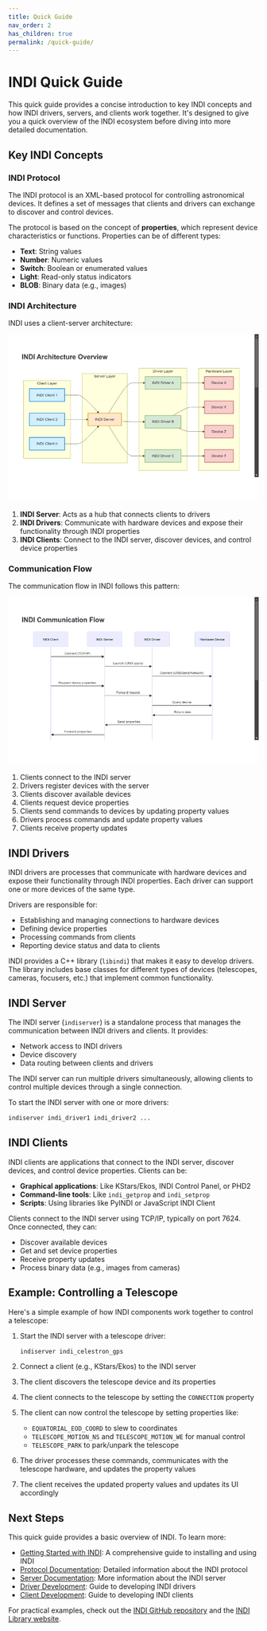 ```yaml
---
title: Quick Guide
nav_order: 2
has_children: true
permalink: /quick-guide/
---
```


# INDI Quick Guide

This quick guide provides a concise introduction to key INDI concepts and how INDI drivers, servers, and clients work together. It's designed to give you a quick overview of the INDI ecosystem before diving into more detailed documentation.

## Key INDI Concepts

### INDI Protocol

The INDI protocol is an XML-based protocol for controlling astronomical devices. It defines a set of messages that clients and drivers can exchange to discover and control devices.

The protocol is based on the concept of **properties**, which represent device characteristics or functions. Properties can be of different types:

- **Text**: String values
- **Number**: Numeric values
- **Switch**: Boolean or enumerated values
- **Light**: Read-only status indicators
- **BLOB**: Binary data (e.g., images)

### INDI Architecture

INDI uses a client-server architecture:

![INDI Architecture Overview](../images/indi_architecture_overview.png)

1. **INDI Server**: Acts as a hub that connects clients to drivers
2. **INDI Drivers**: Communicate with hardware devices and expose their functionality through INDI properties
3. **INDI Clients**: Connect to the INDI server, discover devices, and control device properties

### Communication Flow

The communication flow in INDI follows this pattern:

![INDI Communication Flow](../images/indi_communication_flow.png)

1. Clients connect to the INDI server
2. Drivers register devices with the server
3. Clients discover available devices
4. Clients request device properties
5. Clients send commands to devices by updating property values
6. Drivers process commands and update property values
7. Clients receive property updates

## INDI Drivers

INDI drivers are processes that communicate with hardware devices and expose their functionality through INDI properties. Each driver can support one or more devices of the same type.

Drivers are responsible for:

- Establishing and managing connections to hardware devices
- Defining device properties
- Processing commands from clients
- Reporting device status and data to clients

INDI provides a C++ library (`libindi`) that makes it easy to develop drivers. The library includes base classes for different types of devices (telescopes, cameras, focusers, etc.) that implement common functionality.

## INDI Server

The INDI server (`indiserver`) is a standalone process that manages the communication between INDI drivers and clients. It provides:

- Network access to INDI drivers
- Device discovery
- Data routing between clients and drivers

The INDI server can run multiple drivers simultaneously, allowing clients to control multiple devices through a single connection.

To start the INDI server with one or more drivers:

```bash
indiserver indi_driver1 indi_driver2 ...
```

## INDI Clients

INDI clients are applications that connect to the INDI server, discover devices, and control device properties. Clients can be:

- **Graphical applications**: Like KStars/Ekos, INDI Control Panel, or PHD2
- **Command-line tools**: Like `indi_getprop` and `indi_setprop`
- **Scripts**: Using libraries like PyINDI or JavaScript INDI Client

Clients connect to the INDI server using TCP/IP, typically on port 7624. Once connected, they can:

- Discover available devices
- Get and set device properties
- Receive property updates
- Process binary data (e.g., images from cameras)

## Example: Controlling a Telescope

Here's a simple example of how INDI components work together to control a telescope:

1. Start the INDI server with a telescope driver:

   ```bash
   indiserver indi_celestron_gps
   ```

2. Connect a client (e.g., KStars/Ekos) to the INDI server

3. The client discovers the telescope device and its properties

4. The client connects to the telescope by setting the `CONNECTION` property

5. The client can now control the telescope by setting properties like:

   - `EQUATORIAL_EOD_COORD` to slew to coordinates
   - `TELESCOPE_MOTION_NS` and `TELESCOPE_MOTION_WE` for manual control
   - `TELESCOPE_PARK` to park/unpark the telescope

6. The driver processes these commands, communicates with the telescope hardware, and updates the property values

7. The client receives the updated property values and updates its UI accordingly

## Next Steps

This quick guide provides a basic overview of INDI. To learn more:

- [Getting Started with INDI](getting-started.md): A comprehensive guide to installing and using INDI
- [Protocol Documentation](/protocol/): Detailed information about the INDI protocol
- [Server Documentation](/indiserver/): More information about the INDI server
- [Driver Development](/drivers/): Guide to developing INDI drivers
- [Client Development](/clients/): Guide to developing INDI clients

For practical examples, check out the [INDI GitHub repository](https://github.com/indilib/indi) and the [INDI Library website](https://indilib.org/).
